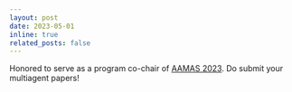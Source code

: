 ```yaml
---
layout: post
date: 2023-05-01
inline: true
related_posts: false
---
```


Honored to serve as a program co-chair of [AAMAS 2023](https://aamas2023.soton.ac.uk/). Do submit your multiagent papers!